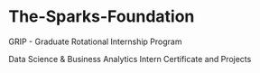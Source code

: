 # The-Sparks-Foundation
GRIP - Graduate Rotational Internship Program

Data Science & Business Analytics Intern Certificate and Projects
